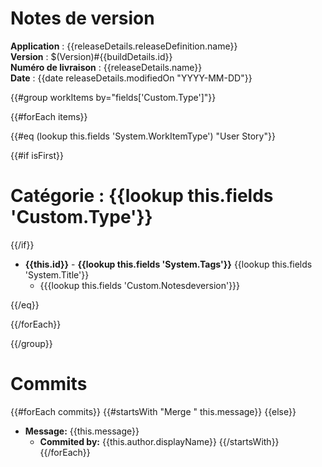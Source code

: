 # Notes de version    

**Application** : {{releaseDetails.releaseDefinition.name}} <br/>
**Version** : $(Version)#{{buildDetails.id}} <br/>
**Numéro de livraison**  : {{releaseDetails.name}} <br/>
**Date** : {{date releaseDetails.modifiedOn "YYYY-MM-DD"}} <br/> 


{{#group workItems by="fields['Custom.Type']"}}


{{#forEach items}}

{{#eq (lookup this.fields 'System.WorkItemType') "User Story"}}

{{#if isFirst}}
# Catégorie : {{lookup this.fields 'Custom.Type'}}
{{/if}}
*  **{{this.id}}** - **{{lookup this.fields 'System.Tags'}}** {{lookup this.fields 'System.Title'}}
   - {{{lookup this.fields 'Custom.Notesdeversion'}}}


{{/eq}}

{{/forEach}}


{{/group}}


# Commits
{{#forEach commits}}
{{#startsWith "Merge " this.message}}
{{else}}
* **Message:** {{this.message}}  
   -  **Commited by:** {{this.author.displayName}} 
{{/startsWith}}
{{/forEach}}







